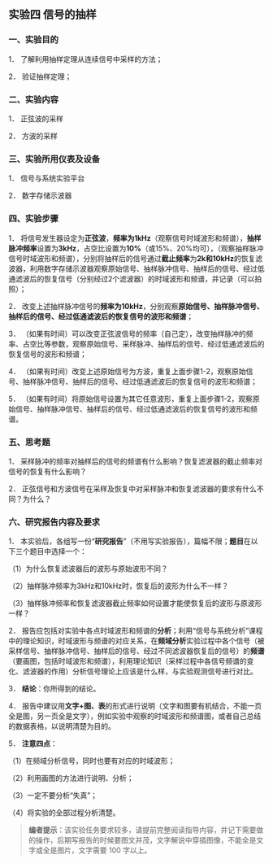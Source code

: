 ## 实验四      信号的抽样

### 一、实验目的

1．   了解利用抽样定理从连续信号中采样的方法；

2．   验证抽样定理；

### 二、实验内容

1．   正弦波的采样

2．   方波的采样

### 三、实验所用仪表及设备

1．   信号与系统实验平台

2．   数字存储示波器

### 四、实验步骤

1．   将信号发生器设定为**正弦波**，**频率为1kHz**（观察信号时域波形和频谱），**抽样脉冲频率**设置为**3kHz**，占空比设置为**10%**（或15%、20%均可），（观察抽样脉冲信号时域波形和频谱），分别将抽样后的信号通过**截止频率**为**2k和10kHz**的恢复滤波器，利用数字存储示波器观察原始信号、抽样脉冲信号、抽样后的信号、经过低通滤波后的恢复信号（分别经过2个滤波器）的时域波形和频谱，并记录（可以拍照）；

2．   改变上述抽样脉冲信号的**频率为10kHz**，分别观察**原始信号、抽样脉冲信号、抽样后的信号、经过低通滤波后的恢复信号的波形和频谱**；

3．   （如果有时间）可以改变正弦波信号的频率（自己定），改变抽样脉冲的频率、占空比等参数，观察原始信号、采样脉冲、抽样后的信号、经过低通滤波后的恢复信号的波形和频谱；

4．   （如果有时间）改变上述原始信号为方波，重复上面步骤1-2，观察原始信号、抽样脉冲信号、抽样后的信号、经过低通滤波后的恢复信号的波形和频谱；

5．   （如果有时间）将原始信号设置为其它任意波形，重复上面步骤1-2，观察原始信号、抽样脉冲信号、抽样后的信号、经过低通滤波后的恢复信号的波形和频谱。

### 五、思考题

1．   采样脉冲的频率对抽样后的信号的频谱有什么影响？恢复滤波器的截止频率对信号的恢复有什么影响？

2．   正弦信号和方波信号在采样及恢复中对采样脉冲和恢复滤波器的要求有什么不同？为什么？

### 六、研究报告内容及要求

1．   本实验后，各组写一份“**研究报告**”（不用写实验报告），篇幅不限；**题目**在以下三个题目中选择一个：

（1）为什么恢复滤波器后的波形与原始波形不同？

（2）抽样脉冲频率为3kHz和10kHz时，恢复后的波形为什么不一样？

（3）抽样脉冲频率和恢复滤波器截止频率如何设置才能使恢复后的波形与原波形一样？

2．   报告应包括对实验中各点时域波形和频谱的**分析**；利用“信号与系统分析”课程中的理论知识，时域波形与频谱的对应关系，在**频域分析**实验过程中各个信号（被采样信号、抽样脉冲信号、抽样后的信号、经过不同滤波器恢复后的信号）的**频谱**（要画图，包括时域波形和频谱），利用理论知识（采样过程中各信号频谱的变化、滤波器的作用）分析信号理论上应该是什么样，与实验观测信号进行对比。

3．   **结论**：你所得到的结论。

4．   报告中建议用**文字+图、表**的形式进行说明（文字和图要有机结合，不能一页全是图，另一页全是文字），例如实验中观察的时域波形和频谱图，或者自己总结的数据表格，以说明清楚为目的。

5．   **注意四点**：

（1）在频域分析信号，同时也要有对应的时域波形；

（2）利用画图的方法进行说明、分析；

（3）一定不要分析“失真”；

（4）将实验的全部过程分析清楚。



> **编者提示**：该实验任务要求较多，请提前完整阅读指导内容，并记下需要做的操作，后期写报告的时候要图文并茂，文字解说中穿插图像，不能全是文字或全是图片，文字需要 100 字以上。
